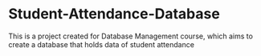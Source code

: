 # Student-Attendance-Database
This is a project created for Database Management course, which aims to create a database that holds data of student attendance
